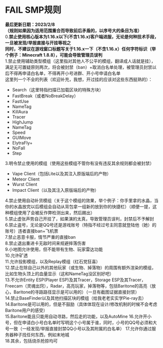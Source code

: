 # FAIL SMP规则

__最后更新日期：2023/2/8__  
__（规则如果因为适用范围重合而导致前后矛盾的，以序号大的条目为准）__  
0.__禁止使用核心版本为1.16.x以下(不含1.16.x)客户端进服，无论是何种技术手段，一旦被发现/举报直接与开挂等视之__  
__同时，不建议在游戏窗口标题写关于1.16.x一下（不含1.16.x）任何字符标识（举个例子：Minecraft 1.8.8），可能会导致管理员误判__  
1.禁止使用辅助类型模组（这里指对其他人不公平的模组，翻译成人话就是挂），满足无可置疑原则两次，将会被封禁（ban）+取消白名单处理，被管理员封禁以后不得再申请白名单，不得再开小号进群、开小号申请白名单  
这里列一个不全的列表（欢迎补充，我想，开过挂的应该对这些东西挺熟的）：  

- Search（这里特指扫描已加载区块的特殊方块）
- FastBreak（或者NoBreakDelay）
- FastUse
- NameTag
- KillAura
- Tracer
- HighJump
- NameTag
- Speed
- GUIMove
- ElytraFly+
- NoFall
- Step

3.明令禁止使用的模组（使用这些模组不管你有没有违反其余规则都会被封禁）  

- Vape Client（包括Lite以及其注入原版端后的产物）
- Meteor Client  
- Wurst Client  
- Impact Client（以及其注入原版端后的产物）  

4.禁止使用自动补货模组（关于这个模组的效果，举个例子：你手里拿的水晶，当你的水晶放完以后模组会自动从背包拿一组新的放到你的快捷栏）（顺便一提，这种模组使用了会被反作弊检测出来，然后踢出）  
5.禁止虚张声势自己开挂了，如果演的太真，导致管理员误判，封禁后不予解封  
6.禁止盗号，无论是QQ号还是游戏账号（特指不经过号主同意就登陆他（她）的账号）违者直接ban+飞机票  
7.禁止恶意卡服，情节严重的直接ban  
8.禁止退出重进卡无敌时间来规避摔落伤害  
9.小地图允许使用，但不能带有生物、玩家雷达功能  
10.允许矿透  
11.允许投影模组，以及Replay模组（红石党狂喜）  
12.禁止在除自己以外的其他玩家（或生物、掉落物）的周围有额外渲染的模组，比如生物头顶上的血量显示（这和NameTag没区别好吧）  
13.不允许Entity ESP(Player ESP)及其Tracer，Storage ESP及其Tracer，Freecam（灵魂出窍），Radar，高亮玩家，掉落物等，包括Baritone的高亮（放心，Baritone的寻路路径显示是可以用的）（一旦有截图证据直接封禁）  
14.禁止BaseFinder以及其他扫描区块的模组（给我老老实实学Pie-ray去）
14.Baritone是可以用的，但是不鼓励（具体体现在设计/修改机制的时候不会考虑Baritone用户的感受）  
15.Baritone能且只能用自动寻路，然后走的功能，以及AutoMine
16.允许开小号，但在申请白小号白名单时写明这个小号属于谁，同时，小号的QQ号必须和大号一致（一经发现/举报直接封禁QQ小号以及其附属的白名单）
17.允许你通过服务器种子找任何东西，例如末地城  
18.其余，包括烧杀抢掠均可  
